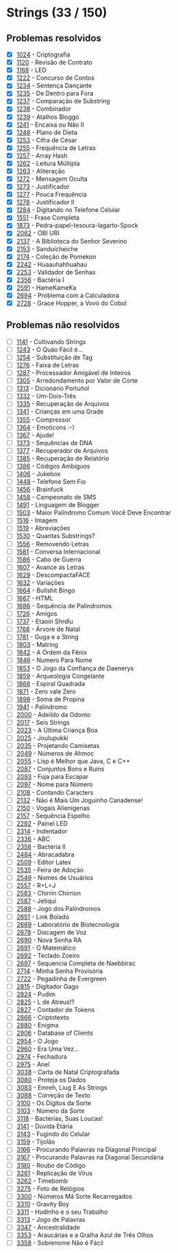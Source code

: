 # Strings (33 / 150)

## Problemas resolvidos

- [x]  [1024](https://www.beecrowd.com.br/repository/UOJ_1024.html) - Criptografia
- [x]  [1120](https://www.beecrowd.com.br/repository/UOJ_1120.html) - Revisão de Contrato
- [x]  [1168](https://www.beecrowd.com.br/repository/UOJ_1168.html) - LED
- [x]  [1222](https://www.beecrowd.com.br/repository/UOJ_1222.html) - Concurso de Contos
- [x]  [1234](https://www.beecrowd.com.br/repository/UOJ_1234.html) - Sentença Dançante
- [x]  [1235](https://www.beecrowd.com.br/repository/UOJ_1235.html) - De Dentro para Fora
- [x]  [1237](https://www.beecrowd.com.br/repository/UOJ_1237.html) - Comparação de Substring
- [x]  [1238](https://www.beecrowd.com.br/repository/UOJ_1238.html) - Combinador
- [x]  [1239](https://www.beecrowd.com.br/repository/UOJ_1239.html) - Atalhos Bloggo
- [x]  [1241](https://www.beecrowd.com.br/repository/UOJ_1241.html) - Encaixa ou Não II
- [x]  [1248](https://www.beecrowd.com.br/repository/UOJ_1248.html) - Plano de Dieta
- [x]  [1253](https://www.beecrowd.com.br/repository/UOJ_1253.html) - Cifra de César
- [x]  [1255](https://www.beecrowd.com.br/repository/UOJ_1255.html) - Frequência de Letras
- [x]  [1257](https://www.beecrowd.com.br/repository/UOJ_1257.html) - Array Hash
- [x]  [1262](https://www.beecrowd.com.br/repository/UOJ_1262.html) - Leitura Múltipla
- [x]  [1263](https://www.beecrowd.com.br/repository/UOJ_1263.html) - Aliteração
- [x]  [1272](https://www.beecrowd.com.br/repository/UOJ_1272.html) - Mensagem Oculta
- [x]  [1273](https://www.beecrowd.com.br/repository/UOJ_1273.html) - Justificador
- [x]  [1277](https://www.beecrowd.com.br/repository/UOJ_1277.html) - Pouca Frequência
- [x]  [1278](https://www.beecrowd.com.br/repository/UOJ_1278.html) - Justificador II
- [x]  [1284](https://www.beecrowd.com.br/repository/UOJ_1284.html) - Digitando no Telefone Celular
- [x]  [1551](https://www.beecrowd.com.br/repository/UOJ_1551.html) - Frase Completa
- [x]  [1873](https://www.beecrowd.com.br/repository/UOJ_1873.html) - Pedra-papel-tesoura-lagarto-Spock
- [x]  [2062](https://www.beecrowd.com.br/repository/UOJ_2062.html) - OBI URI
- [x]  [2137](https://www.beecrowd.com.br/repository/UOJ_2137.html) - A Biblioteca do Senhor Severino
- [x]  [2153](https://www.beecrowd.com.br/repository/UOJ_2153.html) - Sanduicheiche
- [x]  [2174](https://www.beecrowd.com.br/repository/UOJ_2174.html) - Coleção de Pomekon
- [x]  [2242](https://www.beecrowd.com.br/repository/UOJ_2242.html) - Huaauhahhuahau
- [x]  [2253](https://www.beecrowd.com.br/repository/UOJ_2253.html) - Validador de Senhas
- [x]  [2356](https://www.beecrowd.com.br/repository/UOJ_2356.html) - Bactéria I
- [x]  [2591](https://www.beecrowd.com.br/repository/UOJ_2591.html) - HameKameKa
- [x]  [2694](https://www.beecrowd.com.br/repository/UOJ_2694.html) - Problema com a Calculadora
- [x]  [2728](https://www.beecrowd.com.br/repository/UOJ_2728.html) - Grace Hopper, a Vovó do Cobol

## Problemas não resolvidos

- [ ]  [1141](https://www.beecrowd.com.br/repository/UOJ_1141.html) - Cultivando Strings
- [ ]  [1243](https://www.beecrowd.com.br/repository/UOJ_1243.html) - O Quão Fácil é...
- [ ]  [1254](https://www.beecrowd.com.br/repository/UOJ_1254.html) - Substituição de Tag
- [ ]  [1276](https://www.beecrowd.com.br/repository/UOJ_1276.html) - Faixa de Letras
- [ ]  [1287](https://www.beecrowd.com.br/repository/UOJ_1287.html) - Processador Amigável de Inteiros
- [ ]  [1305](https://www.beecrowd.com.br/repository/UOJ_1305.html) - Arredondamento por Valor de Corte
- [ ]  [1313](https://www.beecrowd.com.br/repository/UOJ_1313.html) - Dicionário Portuñol
- [ ]  [1332](https://www.beecrowd.com.br/repository/UOJ_1332.html) - Um-Dois-Três
- [ ]  [1335](https://www.beecrowd.com.br/repository/UOJ_1335.html) - Recuperação de Arquivos
- [ ]  [1341](https://www.beecrowd.com.br/repository/UOJ_1341.html) - Crianças em uma Grade
- [ ]  [1355](https://www.beecrowd.com.br/repository/UOJ_1355.html) - Compressor
- [ ]  [1364](https://www.beecrowd.com.br/repository/UOJ_1364.html) - Emoticons :-)
- [ ]  [1367](https://www.beecrowd.com.br/repository/UOJ_1367.html) - Ajude!
- [ ]  [1373](https://www.beecrowd.com.br/repository/UOJ_1373.html) - Sequências de DNA
- [ ]  [1377](https://www.beecrowd.com.br/repository/UOJ_1377.html) - Recuperador de Arquivos
- [ ]  [1385](https://www.beecrowd.com.br/repository/UOJ_1385.html) - Recuperação de Relatório
- [ ]  [1386](https://www.beecrowd.com.br/repository/UOJ_1386.html) - Códigos Ambíguos
- [ ]  [1406](https://www.beecrowd.com.br/repository/UOJ_1406.html) - Jukebox
- [ ]  [1448](https://www.beecrowd.com.br/repository/UOJ_1448.html) - Telefone Sem Fio
- [ ]  [1456](https://www.beecrowd.com.br/repository/UOJ_1456.html) - Brainfuck
- [ ]  [1458](https://www.beecrowd.com.br/repository/UOJ_1458.html) - Campeonato de SMS
- [ ]  [1491](https://www.beecrowd.com.br/repository/UOJ_1491.html) - Linguagem de Blogger
- [ ]  [1503](https://www.beecrowd.com.br/repository/UOJ_1503.html) - Maior Palíndromo Comum Você Deve Encontrar
- [ ]  [1516](https://www.beecrowd.com.br/repository/UOJ_1516.html) - Imagem
- [ ]  [1519](https://www.beecrowd.com.br/repository/UOJ_1519.html) - Abreviações
- [ ]  [1530](https://www.beecrowd.com.br/repository/UOJ_1530.html) - Quantas Substrings?
- [ ]  [1556](https://www.beecrowd.com.br/repository/UOJ_1556.html) - Removendo Letras
- [ ]  [1581](https://www.beecrowd.com.br/repository/UOJ_1581.html) - Conversa Internacional
- [ ]  [1586](https://www.beecrowd.com.br/repository/UOJ_1586.html) - Cabo de Guerra
- [ ]  [1607](https://www.beecrowd.com.br/repository/UOJ_1607.html) - Avance as Letras
- [ ]  [1629](https://www.beecrowd.com.br/repository/UOJ_1629.html) - DescompactaFACE
- [ ]  [1632](https://www.beecrowd.com.br/repository/UOJ_1632.html) - Variações
- [ ]  [1664](https://www.beecrowd.com.br/repository/UOJ_1664.html) - Bullshit Bingo
- [ ]  [1667](https://www.beecrowd.com.br/repository/UOJ_1667.html) - HTML
- [ ]  [1686](https://www.beecrowd.com.br/repository/UOJ_1686.html) - Sequência de Palíndromos
- [ ]  [1726](https://www.beecrowd.com.br/repository/UOJ_1726.html) - Amigos
- [ ]  [1737](https://www.beecrowd.com.br/repository/UOJ_1737.html) - Etaoin Shrdlu
- [ ]  [1768](https://www.beecrowd.com.br/repository/UOJ_1768.html) - Árvore de Natal
- [ ]  [1781](https://www.beecrowd.com.br/repository/UOJ_1781.html) - Guga e a String
- [ ]  [1803](https://www.beecrowd.com.br/repository/UOJ_1803.html) - Matring
- [ ]  [1842](https://www.beecrowd.com.br/repository/UOJ_1842.html) - A Ordem da Fênix
- [ ]  [1846](https://www.beecrowd.com.br/repository/UOJ_1846.html) - Numero Para Nome
- [ ]  [1853](https://www.beecrowd.com.br/repository/UOJ_1853.html) - O Jogo da Confiança de Daenerys
- [ ]  [1859](https://www.beecrowd.com.br/repository/UOJ_1859.html) - Arqueologia Congelante
- [ ]  [1868](https://www.beecrowd.com.br/repository/UOJ_1868.html) - Espiral Quadrada
- [ ]  [1871](https://www.beecrowd.com.br/repository/UOJ_1871.html) - Zero vale Zero
- [ ]  [1898](https://www.beecrowd.com.br/repository/UOJ_1898.html) - Soma de Propina
- [ ]  [1941](https://www.beecrowd.com.br/repository/UOJ_1941.html) - Palíndromo
- [ ]  [2000](https://www.beecrowd.com.br/repository/UOJ_2000.html) - Adeildo da Odonto
- [ ]  [2017](https://www.beecrowd.com.br/repository/UOJ_2017.html) - Seis Strings
- [ ]  [2023](https://www.beecrowd.com.br/repository/UOJ_2023.html) - A Última Criança Boa
- [ ]  [2025](https://www.beecrowd.com.br/repository/UOJ_2025.html) - Joulupukki
- [ ]  [2035](https://www.beecrowd.com.br/repository/UOJ_2035.html) - Projetando Camisetas
- [ ]  [2049](https://www.beecrowd.com.br/repository/UOJ_2049.html) - Números de Ahmoc
- [ ]  [2055](https://www.beecrowd.com.br/repository/UOJ_2055.html) - Lisp é Melhor que Java, C e C++
- [ ]  [2087](https://www.beecrowd.com.br/repository/UOJ_2087.html) - Conjuntos Bons e Ruins
- [ ]  [2093](https://www.beecrowd.com.br/repository/UOJ_2093.html) - Fuja para Escapar
- [ ]  [2097](https://www.beecrowd.com.br/repository/UOJ_2097.html) - Nome para Número
- [ ]  [2108](https://www.beecrowd.com.br/repository/UOJ_2108.html) - Contando Caracters
- [ ]  [2132](https://www.beecrowd.com.br/repository/UOJ_2132.html) - Não é Mais Um Joguinho Canadense!
- [ ]  [2150](https://www.beecrowd.com.br/repository/UOJ_2150.html) - Vogais Alienígenas
- [ ]  [2157](https://www.beecrowd.com.br/repository/UOJ_2157.html) - Sequência Espelho
- [ ]  [2292](https://www.beecrowd.com.br/repository/UOJ_2292.html) - Painel LED
- [ ]  [2314](https://www.beecrowd.com.br/repository/UOJ_2314.html) - Indentador
- [ ]  [2336](https://www.beecrowd.com.br/repository/UOJ_2336.html) - ABC
- [ ]  [2358](https://www.beecrowd.com.br/repository/UOJ_2358.html) - Bactéria II
- [ ]  [2484](https://www.beecrowd.com.br/repository/UOJ_2484.html) - Abracadabra
- [ ]  [2509](https://www.beecrowd.com.br/repository/UOJ_2509.html) - Editor Latex
- [ ]  [2535](https://www.beecrowd.com.br/repository/UOJ_2535.html) - Feira de Adoção
- [ ]  [2549](https://www.beecrowd.com.br/repository/UOJ_2549.html) - Nomes de Usuários
- [ ]  [2557](https://www.beecrowd.com.br/repository/UOJ_2557.html) - R+L=J
- [ ]  [2583](https://www.beecrowd.com.br/repository/UOJ_2583.html) - Chirrin Chirrion
- [ ]  [2587](https://www.beecrowd.com.br/repository/UOJ_2587.html) - Jetiqui
- [ ]  [2588](https://www.beecrowd.com.br/repository/UOJ_2588.html) - Jogo dos Palíndromos
- [ ]  [2651](https://www.beecrowd.com.br/repository/UOJ_2651.html) - Link Bolado
- [ ]  [2669](https://www.beecrowd.com.br/repository/UOJ_2669.html) - Laboratório de Biotecnologia
- [ ]  [2678](https://www.beecrowd.com.br/repository/UOJ_2678.html) - Discagem de Voz
- [ ]  [2690](https://www.beecrowd.com.br/repository/UOJ_2690.html) - Nova Senha RA
- [ ]  [2691](https://www.beecrowd.com.br/repository/UOJ_2691.html) - O Matemático
- [ ]  [2692](https://www.beecrowd.com.br/repository/UOJ_2692.html) - Teclado Zoeiro
- [ ]  [2697](https://www.beecrowd.com.br/repository/UOJ_2697.html) - Sequencia Completa de Naebbirac
- [ ]  [2714](https://www.beecrowd.com.br/repository/UOJ_2714.html) - Minha Senha Provisória
- [ ]  [2722](https://www.beecrowd.com.br/repository/UOJ_2722.html) - Pegadinha de Evergreen
- [ ]  [2815](https://www.beecrowd.com.br/repository/UOJ_2815.html) - Digitador Gago
- [ ]  [2824](https://www.beecrowd.com.br/repository/UOJ_2824.html) - Pudim
- [ ]  [2825](https://www.beecrowd.com.br/repository/UOJ_2825.html) - L de Atreus!?
- [ ]  [2827](https://www.beecrowd.com.br/repository/UOJ_2827.html) - Contador de Tokens
- [ ]  [2866](https://www.beecrowd.com.br/repository/UOJ_2866.html) - Criptotexto
- [ ]  [2880](https://www.beecrowd.com.br/repository/UOJ_2880.html) - Enigma
- [ ]  [2906](https://www.beecrowd.com.br/repository/UOJ_2906.html) - Database of Clients
- [ ]  [2954](https://www.beecrowd.com.br/repository/UOJ_2954.html) - O Jogo
- [ ]  [2960](https://www.beecrowd.com.br/repository/UOJ_2960.html) - Era Uma Vez…
- [ ]  [2974](https://www.beecrowd.com.br/repository/UOJ_2974.html) - Fechadura
- [ ]  [2975](https://www.beecrowd.com.br/repository/UOJ_2975.html) - Anel
- [ ]  [3038](https://www.beecrowd.com.br/repository/UOJ_3038.html) - Carta de Natal Criptografada
- [ ]  [3080](https://www.beecrowd.com.br/repository/UOJ_3080.html) - Proteja os Dados
- [ ]  [3083](https://www.beecrowd.com.br/repository/UOJ_3083.html) - Emreh, Liug E As Strings
- [ ]  [3088](https://www.beecrowd.com.br/repository/UOJ_3088.html) - Correção de Texto
- [ ]  [3100](https://www.beecrowd.com.br/repository/UOJ_3100.html) - Os Dígitos da Sorte
- [ ]  [3103](https://www.beecrowd.com.br/repository/UOJ_3103.html) - Número da Sorte
- [ ]  [3118](https://www.beecrowd.com.br/repository/UOJ_3118.html) - Bactérias, Suas Loucas!
- [ ]  [3141](https://www.beecrowd.com.br/repository/UOJ_3141.html) - Dúvida Etária
- [ ]  [3143](https://www.beecrowd.com.br/repository/UOJ_3143.html) - Fugindo do Celular
- [ ]  [3159](https://www.beecrowd.com.br/repository/UOJ_3159.html) - Tijolão
- [ ]  [3166](https://www.beecrowd.com.br/repository/UOJ_3166.html) - Procurando Palavras na Diagonal Principal
- [ ]  [3167](https://www.beecrowd.com.br/repository/UOJ_3167.html) - Procurando Palavras na Diagonal Secundária
- [ ]  [3180](https://www.beecrowd.com.br/repository/UOJ_3180.html) - Roubo de Código
- [ ]  [3261](https://www.beecrowd.com.br/repository/UOJ_3261.html) - Replicação de Vírus
- [ ]  [3262](https://www.beecrowd.com.br/repository/UOJ_3262.html) - Timebomb
- [ ]  [3275](https://www.beecrowd.com.br/repository/UOJ_3275.html) - Foto de Relógios
- [ ]  [3300](https://www.beecrowd.com.br/repository/UOJ_3300.html) - Números Má Sorte Recarregados
- [ ]  [3310](https://www.beecrowd.com.br/repository/UOJ_3310.html) - Gravity Boy
- [ ]  [3311](https://www.beecrowd.com.br/repository/UOJ_3311.html) - Hudinho e o seu Trabalho
- [ ]  [3313](https://www.beecrowd.com.br/repository/UOJ_3313.html) - Jogo de Palavras
- [ ]  [3347](https://www.beecrowd.com.br/repository/UOJ_3347.html) - Ancestralidade
- [ ]  [3353](https://www.beecrowd.com.br/repository/UOJ_3353.html) - Araucárias e a Gralha Azul de Três Olhos
- [ ]  [3358](https://www.beecrowd.com.br/repository/UOJ_3358.html) - Sobrenome Não é Fácil
